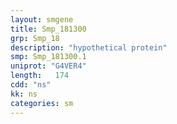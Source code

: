 ```yaml
---
layout: smgene
title: Smp_181300
grp: Smp_18
description: "hypothetical protein"
smp: Smp_181300.1
uniprot: "G4VER4"
length:   174
cdd: "ns"
kk: ns
categories: sm
---
```

